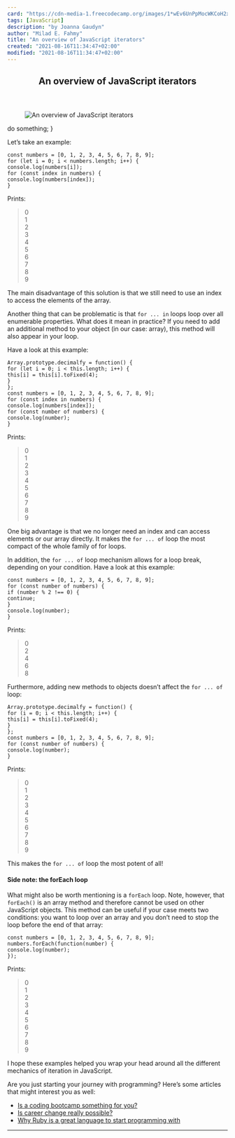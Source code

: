```yaml
---
card: "https://cdn-media-1.freecodecamp.org/images/1*wEv6UnPpMocWKCoH2x1HSA.jpeg"
tags: [JavaScript]
description: "by Joanna Gaudyn"
author: "Milad E. Fahmy"
title: "An overview of JavaScript iterators"
created: "2021-08-16T11:34:47+02:00"
modified: "2021-08-16T11:34:47+02:00"
---
```

<div class="site-wrapper">
<main id="site-main" class="site-main outer">
<div class="inner">
<article class="post-full post tag-javascript tag-technology tag-education tag-programming tag-startup ">
<header class="post-full-header">
<h1 class="post-full-title">An overview of JavaScript iterators</h1>
</header>
<figure class="post-full-image">
<picture>
<source media="(max-width: 700px)" sizes="1px" srcset="data:image/gif;base64,R0lGODlhAQABAIAAAAAAAP///yH5BAEAAAAALAAAAAABAAEAAAIBRAA7 1w">
<source media="(min-width: 701px)" sizes="(max-width: 800px) 400px,
(max-width: 1170px) 700px,
1400px" srcset="https://cdn-media-1.freecodecamp.org/images/1*wEv6UnPpMocWKCoH2x1HSA.jpeg 300w,
https://cdn-media-1.freecodecamp.org/images/1*wEv6UnPpMocWKCoH2x1HSA.jpeg 600w,
https://cdn-media-1.freecodecamp.org/images/1*wEv6UnPpMocWKCoH2x1HSA.jpeg 1000w,
https://cdn-media-1.freecodecamp.org/images/1*wEv6UnPpMocWKCoH2x1HSA.jpeg 2000w">
<img onerror="this.style.display='none'" src="https://cdn-media-1.freecodecamp.org/images/1*wEv6UnPpMocWKCoH2x1HSA.jpeg" alt="An overview of JavaScript iterators">
</picture>
</figure>
<section class="post-full-content">
<div class="post-content medium-migrated-article">
do something;
}</code></pre><p>Let’s take an example:</p><pre><code class="language-js">const numbers = [0, 1, 2, 3, 4, 5, 6, 7, 8, 9];
for (let i = 0; i &lt; numbers.length; i++) {
console.log(numbers[i]);
for (const index in numbers) {
console.log(numbers[index]);
}</code></pre><p>Prints:</p><blockquote>0<br> 1<br> 2<br> 3<br> 4<br> 5<br> 6<br> 7<br> 8<br> 9</blockquote><p>The main disadvantage of this solution is that we still need to use an index to access the elements of the array.</p><p>Another thing that can be problematic is that <code>for ... in</code> loops loop over all enumerable properties. What does it mean in practice? If you need to add an additional method to your object (in our case: array), this method will also appear in your loop.</p><p>Have a look at this example:</p><pre><code class="language-js">Array.prototype.decimalfy = function() {
for (let i = 0; i &lt; this.length; i++) {
this[i] = this[i].toFixed(4);
}
};
const numbers = [0, 1, 2, 3, 4, 5, 6, 7, 8, 9];
for (const index in numbers) {
console.log(numbers[index]);
for (const number of numbers) {
console.log(number);
}</code></pre><p>Prints:</p><blockquote>0<br> 1<br> 2<br> 3<br> 4<br> 5<br> 6<br> 7<br> 8<br> 9</blockquote><p>One big advantage is that we no longer need an index and can access elements or our array directly. It makes the <code>for ... of</code> loop the most compact of the whole family of for loops.</p><p>In addition, the <code>for ... of</code> loop mechanism allows for a loop break, depending on your condition. Have a look at this example:</p><pre><code class="language-js">const numbers = [0, 1, 2, 3, 4, 5, 6, 7, 8, 9];
for (const number of numbers) {
if (number % 2 !== 0) {
continue;
}
console.log(number);
}</code></pre><p>Prints:</p><blockquote>0<br> 2<br> 4<br> 6<br> 8</blockquote><p>Furthermore, adding new methods to objects doesn’t affect the <code>for ... of</code> loop:</p><pre><code class="language-js">Array.prototype.decimalfy = function() {
for (i = 0; i &lt; this.length; i++) {
this[i] = this[i].toFixed(4);
}
};
const numbers = [0, 1, 2, 3, 4, 5, 6, 7, 8, 9];
for (const number of numbers) {
console.log(number);
}</code></pre><p>Prints:</p><blockquote>0<br> 1<br> 2<br> 3<br> 4<br> 5<br> 6<br> 7<br> 8<br> 9</blockquote><p>This makes the <code>for ... of</code> loop the most potent of all!</p><h4 id="side-note-the-foreach-loop">Side note: the forEach loop</h4><p>What might also be worth mentioning is a <code>forEach</code> loop. Note, however, that <code>forEach()</code> is an array method and therefore cannot be used on other JavaScript objects. This method can be useful if your case meets two conditions: you want to loop over an array and you don’t need to stop the loop before the end of that array:</p><pre><code class="language-js">const numbers = [0, 1, 2, 3, 4, 5, 6, 7, 8, 9];
numbers.forEach(function(number) {
console.log(number);
});</code></pre><p>Prints:</p><blockquote>0<br> 1<br> 2<br> 3<br> 4<br> 5<br> 6<br> 7<br> 8<br> 9</blockquote><p>I hope these examples helped you wrap your head around all the different mechanics of iteration in JavaScript.</p><p>Are you just starting your journey with programming? Here’s some articles that might interest you as well:</p><ul><li><a href="https://medium.freecodecamp.org/is-a-coding-bootcamp-something-for-you-974c3b5bd3b2" rel="noopener">Is a coding bootcamp something for you?</a></li><li><a href="https://medium.com/datadriveninvestor/is-career-change-really-possible-c29c9a0d791c" rel="noopener">Is career change really possible?</a></li><li><a href="https://medium.com/@aska.gaudyn/why-ruby-is-a-great-language-to-start-programming-with-2f17e0c2907a" rel="noopener">Why Ruby is a great language to start programming with</a></li></ul>
</div>
<hr>
</section>
</article>
</div>
</main>
</div>
<!-- Google Tag Manager (noscript) -->
<!-- End Google Tag Manager (noscript) -->
